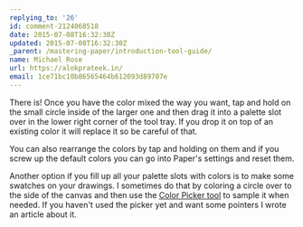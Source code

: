 ```yaml
---
replying_to: '26'
id: comment-2124068518
date: 2015-07-08T16:32:30Z
updated: 2015-07-08T16:32:30Z
_parent: /mastering-paper/introduction-tool-guide/
name: Michael Rose
url: https://alokprateek.in/
email: 1ce71bc10b86565464b612093d89707e
---
```


There is! Once you have the color mixed the way you want, tap and hold on the
small circle inside of the larger one and then drag it into a palette slot over
in the lower right corner of the tool tray. If you drop it on top of an existing
color it will replace it so be careful of that.

You can also rearrange the colors by tap and holding on them and if you screw up
the default colors you can go into Paper's settings and reset them.

Another option if you fill up all your palette slots with colors is to make some
swatches on your drawings. I sometimes do that by coloring a circle over to the
side of the canvas and then use the
[Color Picker tool](https://alokprateek.in/mastering-paper/color-picker/) to
sample it when needed. If you haven't used the picker yet and want some pointers
I wrote an article about it.
